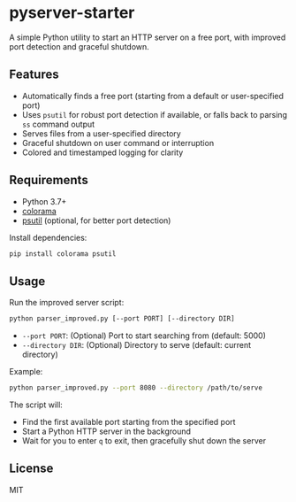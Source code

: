# pyserver-starter

A simple Python utility to start an HTTP server on a free port, with improved port detection and graceful shutdown.

## Features
- Automatically finds a free port (starting from a default or user-specified port)
- Uses `psutil` for robust port detection if available, or falls back to parsing `ss` command output
- Serves files from a user-specified directory
- Graceful shutdown on user command or interruption
- Colored and timestamped logging for clarity

## Requirements
- Python 3.7+
- [colorama](https://pypi.org/project/colorama/)
- [psutil](https://pypi.org/project/psutil/) (optional, for better port detection)

Install dependencies:
```sh
pip install colorama psutil
```

## Usage

Run the improved server script:

```sh
python parser_improved.py [--port PORT] [--directory DIR]
```

- `--port PORT`: (Optional) Port to start searching from (default: 5000)
- `--directory DIR`: (Optional) Directory to serve (default: current directory)

Example:
```sh
python parser_improved.py --port 8080 --directory /path/to/serve
```

The script will:
- Find the first available port starting from the specified port
- Start a Python HTTP server in the background
- Wait for you to enter `q` to exit, then gracefully shut down the server

## License
MIT
